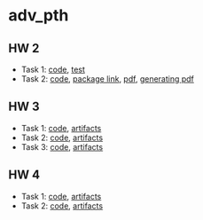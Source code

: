 # adv_pth

## HW 2

- Task 1: [code](https://github.com/esaulvn/adv_pth/blob/main/hw_2/latex_gen_12.py), [test](https://github.com/esaulvn/adv_pth/blob/main/hw_2/task_1.py)
- Task 2: [code](https://github.com/esaulvn/adv_pth/blob/main/hw_2/latex_gen_12.py), [package link](https://github.com/esaulvn/adv_pth/blob/main/hw_2/artifacts/task_2.txt), [pdf](https://github.com/esaulvn/adv_pth/blob/main/hw_2/artifacts/task_2.pdf), [generating pdf](https://github.com/esaulvn/adv_pth/blob/main/hw_2/task_2.py)

## HW 3

- Task 1: [code](https://github.com/esaulvn/adv_pth/blob/main/hw_3/task_1.py), [artifacts](https://github.com/esaulvn/adv_pth/tree/main/hw_3/artifacts/3.1)
- Task 2: [code](https://github.com/esaulvn/adv_pth/blob/main/hw_3/task_2.py), [artifacts](https://github.com/esaulvn/adv_pth/tree/main/hw_3/artifacts/3.2)
- Task 3: [code](https://github.com/esaulvn/adv_pth/blob/main/hw_3/task_3.py), [artifacts](https://github.com/esaulvn/adv_pth/tree/main/hw_3/artifacts/3.3)

## HW 4

- Task 1: [code](https://github.com/esaulvn/adv_pth/blob/main/hw_4/task_1.py), [artifacts](https://github.com/esaulvn/adv_pth/tree/main/hw_4/artifacts/task_1.txt)
- Task 2: [code](https://github.com/esaulvn/adv_pth/blob/main/hw_4/task_2.py), [artifacts](https://github.com/esaulvn/adv_pth/tree/main/hw_4/artifacts/task_2.txt)
